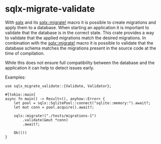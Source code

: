 # sqlx-migrate-validate
With [sqlx](https://docs.rs/sqlx) and its [sqlx::migrate!](https://docs.rs/sqlx/latest/sqlx/macro.migrate.html)
macro it is possible to create migrations and apply them to a database.
When starting an application it is important to validate that the database is in the correct state.
This crate provides a way to validate that the applied migrations match the desired migrations.
In combination with the [sqlx::migrate!](https://docs.rs/sqlx/latest/sqlx/macro.migrate.html) macro it is possible
to validate that the database schema matches the migrations present in the source code at the time of compilation.

While this does not ensure full compatibility between the database and the application it can help
to detect issues early.

Examples:

```rust,no_run
use sqlx_migrate_validate::{Validate, Validator};

#[tokio::main]
async fn main() -> Result<(), anyhow::Error> {
    let pool = sqlx::SqlitePool::connect("sqlite::memory:").await?;
    let mut conn = pool.acquire().await?;

    sqlx::migrate!("./tests/migrations-1")
        .validate(&mut *conn)
        .await?;

    Ok(())
}
```
